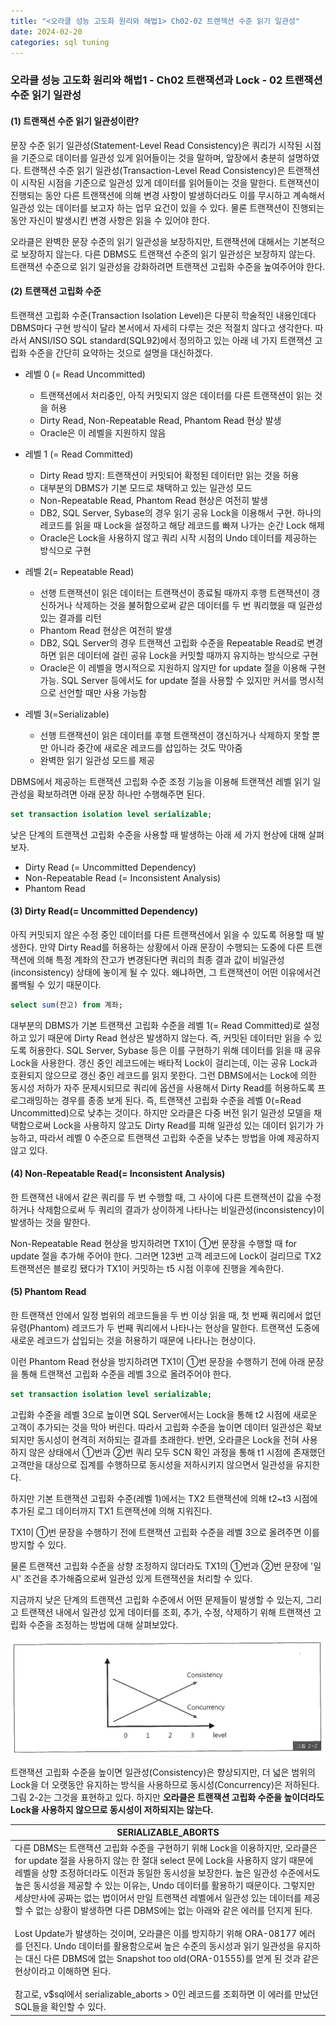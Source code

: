 ```yaml
---
title: "<오라클 성능 고도화 원리와 해법1> Ch02-02 트랜잭션 수준 읽기 일관성"
date: 2024-02-20
categories: sql tuning
---
```



### 오라클 성능 고도화 원리와 해법1 - Ch02 트랜잭션과 Lock - 02 트랜잭션 수준 읽기 일관성

#### (1) 트랜잭션 수준 읽기 일관성이란?

문장 수준 읽기 일관성(Statement-Level Read Consistency)은 쿼리가 시작된 시점을 기준으로 데이터를 일관성 있게 읽어들이는 것을 말하며, 앞장에서 충분히 설명하였다. 트랜잭션 수준 읽기 일관성(Transaction-Level Read Consistency)은 트랜잭션이 시작된 시점을 기준으로 일관성 있게 데이터를 읽어들이는 것을 말한다. 트랜잭션이 진행되는 동안 다른 트랜잭션에 의해 변경 사항이 발생하더라도 이를 무시하고 계속해서 일관성 있는 데이터를 보고자 하는 업무 요건이 있을 수 있다. 물론 트랜잭션이 진행되는 동안 자신이 발생시킨 변경 사항은 읽을 수 있어야 한다.

오라클은 완벽한 문장 수준의 읽기 일관성을 보장하지만, 트랜잭션에 대해서는 기본적으로 보장하지 않는다. 다른 DBMS도 트랜잭션 수준의 읽기 일관성은 보장하지 않는다. 트랜잭션 수준으로 읽기 일관성을 강화하려면 트랜잭션 고립화 수준을 높여주어야 한다.

#### (2) 트랜잭션 고립화 수준

트랜잭션 고립화 수준(Transaction Isolation Level)은 다분히 학술적인 내용인데다 DBMS마다 구현 방식이 달라 본서에서 자세히 다루는 것은 적절치 않다고 생각한다. 따라서 ANSI/ISO SQL standard(SQL92)에서 정의하고 있는 아래 네 가지 트랜잭션 고립화 수준을 간단히 요약하는 것으로 설명을 대신하겠다.

- 레벨 0 (= Read Uncommitted)
	- 트랜잭션에서 처리중인, 아직 커밋되지 않은 데이터를 다른 트랜잭션이 읽는 것을 허용
	- Dirty Read, Non-Repeatable Read, Phantom Read 현상 발생
	- Oracle은 이 레벨을 지원하지 않음

- 레벨 1 (= Read Committed)
	- Dirty Read 방지: 트랜잭션이 커밋되어 확정된 데이터만 읽는 것을 허용
	- 대부분의 DBMS가 기본 모드로 채택하고 있는 일관성 모드
	- Non-Repeatable Read, Phantom Read 현상은 여전히 발생
	- DB2, SQL Server, Sybase의 경우 읽기 공유 Lock을 이용해서 구현. 하나의 레코드를 읽을 때 Lock을 설정하고 해당 레코드를 빠져 나가는 순간 Lock 해제
	- Oracle은 Lock을 사용하지 않고 쿼리 시작 시점의 Undo 데이터를 제공하는 방식으로 구현


- 레벨 2(= Repeatable Read)
	- 선행 트랜잭션이 읽은 데이터는 트랜잭션이 종료될 때까지 후행 트랜잭션이 갱신하거나 삭제하는 것을 불허함으로써 같은 데이터를 두 번 쿼리했을 때 일관성 있는 결과를 리턴
	- Phantom Read 현상은 여전히 발생
	- DB2, SQL Server의 경우 트랜잭션 고립화 수준을 Repeatable Read로 변경하면 읽은 데이터에 걸린 공유 Lock을 커밋할 때까지 유지하는 방식으로 구현
	- Oracle은 이 레벨을 명시적으로 지원하지 않지만 for update 절을 이용해 구현 가능. SQL Server 등에서도 for update 절을 사용할 수 있지만 커서를 명시적으로 선언할 때만 사용 가능함

- 레벨 3(=Serializable)
	- 선행 트랜잭션이 읽은 데이터를 후행 트랜잭션이 갱신하거나 삭제하지 못할 뿐만 아니라 중간에 새로운 레코드를 삽입하는 것도 막아줌
	- 완벽한 읽기 일관성 모드를 제공

DBMS에서 제공하는 트랜잭션 고립화 수준 조정 기능을 이용해 트랜잭션 레벨 읽기 일관성을 확보하려면 아래 문장 하나만 수행해주면 된다.

```sql
set transaction isolation level serializable;
```

낮은 단계의 트랜잭션 고립화 수준을 사용할 때 발생하는 아래 세 가지 현상에 대해 살펴보자.

- Dirty Read (= Uncommitted Dependency)
- Non-Repeatable Read (= Inconsistent Analysis)
- Phantom Read

#### (3) Dirty Read(= Uncommitted Dependency)

아직 커밋되지 않은 수정 중인 데이터를 다른 트랜잭션에서 읽을 수 있도록 허용할 때 발생한다. 만약 Dirty Read를 허용하는 상황에서 아래 문장이 수행되는 도중에 다른 트랜잭션에 의해 특정 계좌의 잔고가 변경된다면 쿼리의 최종 결과 값이 비일관성(inconsistency) 상태에 놓이게 될 수 있다. 왜냐하면, 그 트랜잭션이 어떤 이유에서건 롤백될 수 있기 때문이다.

```sql
select sum(잔고) from 계좌;
```

대부분의 DBMS가 기본 트랜잭션 고립화 수준을 레벨 1(= Read Committed)로 설정하고 있기 때문에 Dirty Read 현상은 발생하지 않는다. 즉, 커밋된 데이터만 읽을 수 있도록 허용한다. SQL Server, Sybase 등은 이를 구현하기 위해 데이터를 읽을 때 공유 Lock을 사용한다. 갱신 중인 레코드에는 배타적 Lock이 걸리는데, 이는 공유 Lock과 호환되지 않으므로 갱신 중인 레코드를 읽지 못한다. 그런 DBMS에서는 Lock에 의한 동시성 저하가 자주 문제시되므로 쿼리에 옵션을 사용해서 Dirty Read를 허용하도록 프로그래밍하는 경우를 종종 보게 된다. 즉, 트랜잭션 고립화 수준을 레벨 0(=Read Uncommitted)으로 낮추는 것이다.  하지만 오라클은 다중 버전 읽기 일관성 모델을 채택함으로써 Lock을 사용하지 않고도 Dirty Read를 피해 일관성 있는 데이터 읽기가 가능하고, 따라서 레벨 0 수준으로 트랜잭션 고립화 수준을 낮추는 방법을 아예 제공하지 않고 있다.

#### (4) Non-Repeatable Read(= Inconsistent Analysis)

한 트랜잭션 내에서 같은 쿼리를 두 번 수행할 때, 그 사이에 다른 트랜잭션이 값을 수정하거나 삭제함으로써 두 쿼리의 결과가 상이하게 나타나는 비일관성(inconsistency)이 발생하는 것을 말한다.

Non-Repeatable Read 현상을 방지하려면 TX1이 ①번 문장을 수행할 때 for update 절을 추가해 주어야 한다. 그러면 123번 고객 레코드에 Lock이 걸리므로 TX2 트랜잭션은 블로킹 됐다가 TX1이 커밋하는 t5 시점 이후에 진행을 계속한다.

#### (5) Phantom Read

한 트랜잭션 안에서 일정 범위의 레코드들을 두 번 이상 읽을 때, 첫 번째 쿼리에서 없던 유령(Phantom) 레코드가 두 번째 쿼리에서 나타나는 현상을 말한다. 트랜잭션 도중에 새로운 레코드가 삽입되는 것을 허용하기 때문에 나타나는 현상이다.

이런 Phantom Read 현상을 방지하려면 TX1이 ①번 문장을 수행하기 전에 아래 문장을 통해 트랜잭션 고립화 수준을 레벨 3으로 올려주어야 한다.

```sql
set transaction isolation level serializable;
```

고립화 수준을 레벨 3으로 높이면 SQL Server에서는 Lock을 통해 t2 시점에 새로운 고객이 추가되는 것을 막아 버린다. 따라서 고립화 수준을 높이면 데이터 일관성은 확보되지만 동시성이 현격히 저하되는 결과를 초래한다. 반면, 오라클은 Lock을 전혀 사용하지 않은 상태에서 ①번과 ②번 쿼리 모두 SCN 확인 과정을 통해 t1 시점에 존재했던 고객만을 대상으로 집계를 수행하므로 동시성을 저하시키지 않으면서 일관성을 유지한다.

하지만 기본 트랜잭션 고립화 수준(레벨 1)에서는 TX2 트랜잭션에 의해 t2~t3 시점에 추가된 로그 데이터까지 TX1 트랜잭션에 의해 지워진다.

TX1이 ①번 문장을 수행하기 전에 트랜잭션 고립화 수준을 레벨 3으로 올려주면 이를 방지할 수 있다.

물론 트랜잭션 고립화 수준을 상향 조정하지 않더라도 TX1의 ①번과 ②번 문장에 '일시' 조건을 추가해줌으로써 일관성 있게 트랜잭션을 처리할 수 있다.

지금까지 낮은 단계의 트랜잭션 고립화 수준에서 어떤 문제들이 발생할 수 있는지, 그리고 트랜잭션 내에서 일관성 있게 데이터를 조회, 추가, 수정, 삭제하기 위해 트랜잭션 고립화 수준을 조정하는 방법에 대해 살펴보았다.

![그림 2-2](/assets/images/sqlp/1-2-2.png)

트랜잭션 고립화 수준을 높이면 일관성(Consistency)은 향상되지만, 더 넓은 범위의 Lock을 더 오랫동안 유지하는 방식을 사용하므로 동시성(Concurrency)은 저하된다. 그림 2-2는 그것을 표현하고 있다. 하지만 **오라클은 트랜잭션 고립화 수준을 높이더라도 Lock을 사용하지 않으므로 동시성이 저하되지는 않는다.**

| SERIALIZABLE_ABORTS |
| ---- |
| 다른 DBMS는 트랜잭션 고립화 수준을 구현하기 위해 Lock을 이용하지만, 오라클은 for update 절을 사용하지 않는 한 절대 select 문에 Lock을 사용하지 않기 때문에 레벨을 상향 조정하더라도 이전과 동일한 동시성을 보장한다. 높은 일관성 수준에서도 높은 동시성을 제공할 수 있는 이유는, Undo 데이터를 활용하기 때문이다. 그렇지만 세상만사에 공짜는 없는 법이어서 만일 트랜잭션 레벨에서 일관성 있는 데이터를 제공할 수 없는 상황이 발생하면 다른 DBMS에는 없는 아래와 같은 에러를 던지게 된다.<br><br>Lost Update가 발생하는 것이며, 오라클은 이를 방지하기 위해 ORA-08177 에러를 던진다. Undo 데이터를 활용함으로써 높은 수준의 동시성과 읽기 일관성을 유지하는 대신 다른 DBMS에 없는 Snapshot too old(ORA-01555)를 얻게 된 것과 같은 현상이라고 이해하면 된다.<br><br>참고로, v$sql에서 serializable_aborts > 0인 레코드를 조회하면 이 에러를 만났던 SQL들을 확인할 수 있다. |

